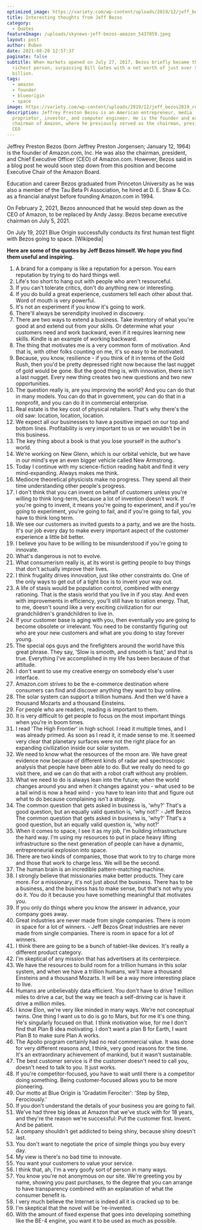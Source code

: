 ```yaml
---
optimized_image: https://variety.com/wp-content/uploads/2019/12/jeff_bezos2019_rev-1.png
title: Interesting thoughts from Jeff Bezos
category:
  - Quotes
featureImage: /uploads/skynews-jeff-bezos-amazon_5437859.jpeg
layout: post
author: Ruben
date: 2021-08-20 12:57:37
paginate: false
subtitle: When markets opened on July 27, 2017, Bezos briefly became the world's
  richest person, surpassing Bill Gates with a net worth of just over $90
  billion.
tags:
  - amazon
  - founder
  - blueorigin
  - space
image: https://variety.com/wp-content/uploads/2019/12/jeff_bezos2019_rev-1.png
description: Jeffrey Preston Bezos is an American entrepreneur, media
  proprietor, investor, and computer engineer. He is the founder and executive
  chairman of Amazon, where he previously served as the chairman, president, and
  CEO
---
```

Jeffrey Preston Bezos (born Jeffrey Preston Jorgensen; January 12, 1964) is the founder of Amazon.com, Inc. He was also the chairman, president, and Chief Executive Officer (CEO) of Amazon.com. However, Bezos said in a blog post he would soon step down from this position and become Executive Chair of the Amazon Board.

Education and career
Bezos graduated from Princeton University as he was also a member of the Tau Beta Pi Association, he hired at D. E. Shaw & Co. as a financial analyst before founding Amazon.com in 1994.

On February 2, 2021, Bezos announced that he would step down as the CEO of Amazon, to be replaced by Andy Jassy. Bezos became executive chairman on July 5, 2021.

On July 19, 2021 Blue Origin successfully conducts its first human test flight with Bezos going to space. \[Wikipedia]



**Here are some of the quotes by Jeff Bezos himself. We hope you find them useful and inspiring.**

1. A brand for a company is like a reputation for a person. You earn reputation by trying to do hard things well.
2. Life's too short to hang out with people who aren't resourceful.
3. If you can't tolerate critics, don't do anything new or interesting.
4. If you do build a great experience, customers tell each other about that. Word of mouth is very powerful.
5. It's not an experiment if you know it's going to work.
6. There'll always be serendipity involved in discovery.
7. There are two ways to extend a business. Take inventory of what you're good at and extend out from your skills. Or determine what your customers need and work backward, even if it requires learning new skills. Kindle is an example of working backward.
8. The thing that motivates me is a very common form of motivation. And that is, with other folks counting on me, it's so easy to be motivated.
9. Because, you know, resilience - if you think of it in terms of the Gold Rush, then you'd be pretty depressed right now because the last nugget of gold would be gone. But the good thing is, with innovation, there isn't a last nugget. Every new thing creates two new questions and two new opportunities.
10. The question really is, are you improving the world? And you can do that in many models. You can do that in government, you can do that in a nonprofit, and you can do it in commercial enterprise.
11. Real estate is the key cost of physical retailers. That's why there's the old saw: location, location, location.
12. We expect all our businesses to have a positive impact on our top and bottom lines. Profitability is very important to us or we wouldn't be in this business.
13. The key thing about a book is that you lose yourself in the author's world.
14. We're working on New Glenn, which is our orbital vehicle, but we have in our mind's eye an even bigger vehicle called New Armstrong.
15. Today I continue with my science-fiction reading habit and find it very mind-expanding. Always makes me think.
16. Mediocre theoretical physicists make no progress. They spend all their time understanding other people's progress.
17. I don't think that you can invent on behalf of customers unless you're willing to think long-term, because a lot of invention doesn't work. If you're going to invent, it means you're going to experiment, and if you're going to experiment, you're going to fail, and if you're going to fail, you have to think long term.
18. We see our customers as invited guests to a party, and we are the hosts. It's our job every day to make every important aspect of the customer experience a little bit better.
19. I believe you have to be willing to be misunderstood if you're going to innovate.
20. What's dangerous is not to evolve.
21. What consumerism really is, at its worst is getting people to buy things that don't actually improve their lives.
22. I think frugality drives innovation, just like other constraints do. One of the only ways to get out of a tight box is to invent your way out.
23. A life of stasis would be population control, combined with energy rationing. That is the stasis world that you live in if you stay. And even with improvements in efficiency, you'll still have to ration energy. That, to me, doesn't sound like a very exciting civilization for our grandchildren's grandchildren to live in.
24. If your customer base is aging with you, then eventually you are going to become obsolete or irrelevant. You need to be constantly figuring out who are your new customers and what are you doing to stay forever young.
25. The special ops guys and the firefighters around the world have this great phrase. They say, 'Slow is smooth, and smooth is fast,' and that is true. Everything I've accomplished in my life has been because of that attitude.
26. I don't want to use my creative energy on somebody else's user interface.
27. Amazon.com strives to be the e-commerce destination where consumers can find and discover anything they want to buy online.
28. The solar system can support a trillion humans. And then we'd have a thousand Mozarts and a thousand Einsteins.
29. For people who are readers, reading is important to them.
30. It is very difficult to get people to focus on the most important things when you're in boom times.
31. I read 'The High Frontier' in high school. I read it multiple times, and I was already primed. As soon as I read it, it made sense to me. It seemed very clear that planetary surfaces were not the right place for an expanding civilization inside our solar system.
32. We need to know what the resources of the moon are. We have great evidence now because of different kinds of radar and spectroscopic analysis that people have been able to do. But we really do need to go visit there, and we can do that with a robot craft without any problem.
33. What we need to do is always lean into the future; when the world changes around you and when it changes against you - what used to be a tail wind is now a head wind - you have to lean into that and figure out what to do because complaining isn't a strategy.
34. The common question that gets asked in business is, 'why?' That's a good question, but an equally valid question is, 'why not?' - Jeff Bezos The common question that gets asked in business is, 'why?' That's a good question, but an equally valid question is, 'why not?'
35. When it comes to space, I see it as my job, I'm building infrastructure the hard way. I'm using my resources to put in place heavy lifting infrastructure so the next generation of people can have a dynamic, entrepreneurial explosion into space.
36. There are two kinds of companies, those that work to try to charge more and those that work to charge less. We will be the second.
37. The human brain is an incredible pattern-matching machine.
38. I strongly believe that missionaries make better products. They care more. For a missionary, it's not just about the business. There has to be a business, and the business has to make sense, but that's not why you do it. You do it because you have something meaningful that motivates you.
39. If you only do things where you know the answer in advance, your company goes away.
40. Great industries are never made from single companies. There is room in space for a lot of winners. - Jeff Bezos Great industries are never made from single companies. There is room in space for a lot of winners.
41. I think there are going to be a bunch of tablet-like devices. It's really a different product category.
42. I'm skeptical of any mission that has advertisers at its centerpiece.
43. We have the resources to build room for a trillion humans in this solar system, and when we have a trillion humans, we'll have a thousand Einsteins and a thousand Mozarts. It will be a way more interesting place to live.
44. Humans are unbelievably data efficient. You don't have to drive 1 million miles to drive a car, but the way we teach a self-driving car is have it drive a million miles.
45. I know Elon, we're very like minded in many ways. We're not conceptual twins. One thing I want us to do is go to Mars, but for me it's one thing. He's singularly focused on that. I think motivation wise, for me I don't find that Plan B idea motivating. I don't want a plan B for Earth, I want Plan B to make sure Plan A works.
46. The Apollo program certainly had no real commercial value. It was done for very different reasons and, I think, very good reasons for the time. It's an extraordinary achievement of mankind, but it wasn't sustainable.
47. The best customer service is if the customer doesn't need to call you, doesn't need to talk to you. It just works.
48. If you're competitor-focused, you have to wait until there is a competitor doing something. Being customer-focused allows you to be more pioneering.
49. Our motto at Blue Origin is 'Gradatim Ferociter': 'Step by Step, Ferociously.'
50. If you don't understand the details of your business you are going to fail.
51. We've had three big ideas at Amazon that we've stuck with for 18 years, and they're the reason we're successful: Put the customer first. Invent. And be patient.
52. A company shouldn't get addicted to being shiny, because shiny doesn't last.
53. You don't want to negotiate the price of simple things you buy every day.
54. My view is there's no bad time to innovate.
55. You want your customers to value your service.
56. I think that, ah, I'm a very goofy sort of person in many ways.
57. You know you're not anonymous on our site. We're greeting you by name, showing you past purchases, to the degree that you can arrange to have transparency combined with an explanation of what the consumer benefit is.
58. I very much believe the Internet is indeed all it is cracked up to be.
59. I'm skeptical that the novel will be 're-invented.
60. With the amount of fixed expense that goes into developing something like the BE-4 engine, you want it to be used as much as possible.